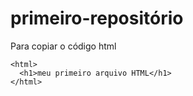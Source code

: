 # primeiro-repositório

Para copiar o  código html
```
<html>
  <h1>meu primeiro arquivo HTML</h1>
</html>
```

